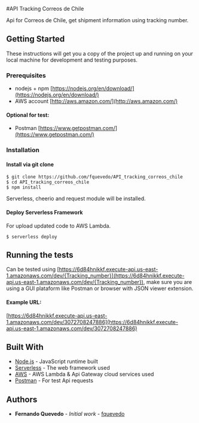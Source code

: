 #API Tracking Correos de Chile

Api for Correos de Chile, get shipment information using tracking number.

## Getting Started

These instructions will get you a copy of the project up and running on your local machine for development and testing purposes.

### Prerequisites

* nodejs + npm [https://nodejs.org/en/download/](https://nodejs.org/en/download/)
* AWS account [http://aws.amazon.com/](http://aws.amazon.com/)

#### Optional for test:
* Postman [https://www.getpostman.com/](https://www.getpostman.com/)

### Installation

#### Install via git clone

```
$ git clone https://github.com/fquevedo/API_tracking_correos_chile
$ cd API_tracking_correos_chile
$ npm install 
```
Serverless, cheerio and request module will be installed.

#### Deploy Serverless Framework

For upload updated code to AWS Lambda.

```
$ serverless deploy
```

## Running the tests

Can be tested using [https://6d84hnikkf.execute-api.us-east-1.amazonaws.com/dev/{Tracking_number}](https://6d84hnikkf.execute-api.us-east-1.amazonaws.com/dev/{Tracking_number}), make sure you are using a GUI plataform like Postman or browser with JSON viewer extension.  

#### Example URL:
 [https://6d84hnikkf.execute-api.us-east-1.amazonaws.com/dev/3072708247886](https://6d84hnikkf.execute-api.us-east-1.amazonaws.com/dev/3072708247886)


## Built With

* [Node.js](https://nodejs.org/es/) - JavaScript runtime built 
* [Serverless](https://serverless.com/framework/docs/) - The web framework used
* [AWS](https://aws.amazon.com) - AWS Lambda & Api Gateway cloud services used
* [Postman](https://www.getpostman.com/) - For test Api requests

## Authors

* **Fernando Quevedo** - *Initial work* - [fquevedo](https://github.com/fquevedo)

